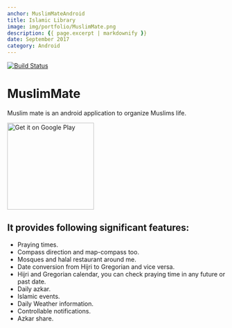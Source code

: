 ```yaml
---
anchor: MuslimMateAndroid 
title: Islamic Library 
image: img/portfolio/MuslimMate.png
description: {{ page.excerpt | markdownify }}
date: September 2017
category: Android
---
```

[![Build Status](https://travis-ci.org/fekracomputers/MuslimMateAndroid.svg?branch=master)](https://travis-ci.org/fekracomputers/MuslimMateAndroid)

# MuslimMate

Muslim mate is an android application to organize Muslims life.

<a href='https://play.google.com/store/apps/details?id=com.fekracomputers.muslimmate&pcampaignid=MKT-Other-global-all-co-prtnr-py-PartBadge-Mar2515-1'>
<img alt='Get it on Google Play' width="200px" src='https://play.google.com/intl/en_us/badges/images/generic/en_badge_web_generic.png'/>
</a>


## It provides following significant features:

- Praying times.
- Compass direction and map-compass too.
- Mosques and halal restaurant around me.
- Date conversion from Hijri to Gregorian and vice versa.
- Hijri and Gregorian calendar, you can check praying time in any future or past date.
- Daily azkar.
- Islamic events.
- Daily Weather information.
- Controllable notifications.
- Azkar share.
